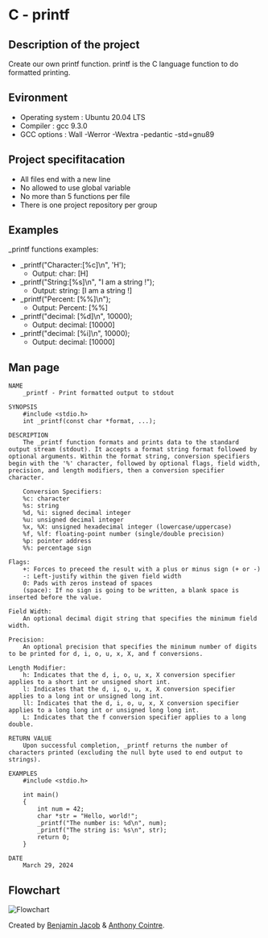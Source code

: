 # C - printf

## Description of the project
Create our own printf function. printf is the C language function to do formatted printing.

## Evironment
- Operating system : Ubuntu 20.04 LTS
- Compiler : gcc 9.3.0
- GCC options : Wall -Werror -Wextra -pedantic -std=gnu89

## Project specifitacation
- All files end with a new line
- No allowed to use global variable
- No more than 5 functions per file
- There is one project repository per group

## Examples
_printf functions examples:

- _printf("Character:[%c]\n", 'H');
  + Output: char: [H]
- _printf("String:[%s]\n", "I am a string !");
  + Output: string: [I am a string !]
- _printf("Percent: [%%]\n");
  + Output: Percent: [%%]
- _printf("decimal: [%d]\n", 10000);
  + Output: decimal: [10000]
- _printf("decimal: [%i]\n", 10000);
  + Output: decimal: [10000]

## Man page
```
NAME
	_printf - Print formatted output to stdout

SYNOPSIS
	#include <stdio.h>
	int _printf(const char *format, ...);

DESCRIPTION
	The _printf function formats and prints data to the standard output stream (stdout). It accepts a format string format followed by optional arguments. Within the format string, conversion specifiers begin with the '%' character, followed by optional flags, field width, precision, and length modifiers, then a conversion specifier character.

	Conversion Specifiers:
	%c: character
	%s: string
	%d, %i: signed decimal integer
	%u: unsigned decimal integer
	%x, %X: unsigned hexadecimal integer (lowercase/uppercase)
	%f, %lf: floating-point number (single/double precision)
	%p: pointer address
	%%: percentage sign

Flags:
	+: Forces to preceed the result with a plus or minus sign (+ or -)
	-: Left-justify within the given field width
	0: Pads with zeros instead of spaces
	(space): If no sign is going to be written, a blank space is inserted before the value.

Field Width:
	An optional decimal digit string that specifies the minimum field width.

Precision:
	An optional precision that specifies the minimum number of digits to be printed for d, i, o, u, x, X, and f conversions.

Length Modifier:
	h: Indicates that the d, i, o, u, x, X conversion specifier applies to a short int or unsigned short int.
	l: Indicates that the d, i, o, u, x, X conversion specifier applies to a long int or unsigned long int.
	ll: Indicates that the d, i, o, u, x, X conversion specifier applies to a long long int or unsigned long long int.
	L: Indicates that the f conversion specifier applies to a long double.

RETURN VALUE
	Upon successful completion, _printf returns the number of characters printed (excluding the null byte used to end output to strings).

EXAMPLES
	#include <stdio.h>

	int main()
    {
		int num = 42;
		char *str = "Hello, world!";
		_printf("The number is: %d\n", num);
		_printf("The string is: %s\n", str);
		return 0;
	}

DATE
	March 29, 2024

```

## Flowchart
![Flowchart](https://github.com/gofastpanam/holbertonschool-printf/blob/main/printf_flowchart.png)

Created by [Benjamin Jacob](https://github.com/gofastpanam/) & [Anthony Cointre](https://github.com/AnthonyCointre/).
